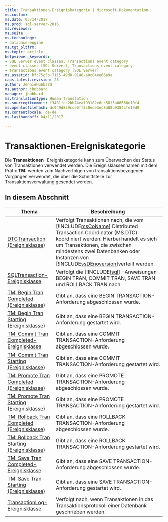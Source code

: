 ```yaml
---
title: Transaktionen-Ereigniskategorie | Microsoft-Dokumentation
ms.custom: 
ms.date: 03/14/2017
ms.prod: sql-server-2016
ms.reviewer: 
ms.suite: 
ms.technology:
- database-engine
ms.tgt_pltfrm: 
ms.topic: article
helpviewer_keywords:
- SQL Server event classes, Transactions event category
- event classes [SQL Server], Transactions event category
- Transactions event category [SQL Server]
ms.assetid: bfc75c5b-7115-49d8-9148-a0c84ee66a9a
caps.latest.revision: 28
author: JennieHubbard
ms.author: jhubbard
manager: jhubbard
ms.translationtype: Human Translation
ms.sourcegitcommit: f3481fcc2bb74eaf93182e6cc58f5a06666e10f4
ms.openlocfilehash: dc949d839cce6ff2c0ede3ec8a88b9384cfe19d9
ms.contentlocale: de-de
ms.lasthandoff: 04/11/2017

---
```

# <a name="transactions-event-category"></a>Transaktionen-Ereigniskategorie
  Die **Transaktionen** -Ereigniskategorie kann zum Überwachen des Status von Transaktionen verwendet werden. Die Ereignisklassennamen mit dem Präfix **TM:** werden zum Nachverfolgen von transaktionsbezogenen Vorgängen verwendet, die über die Schnittstelle zur Transaktionsverwaltung gesendet werden.  
  
## <a name="in-this-section"></a>In diesem Abschnitt  
  
|Thema|Beschreibung|  
|-----------|-----------------|  
|[DTCTransaction (Ereignisklasse)](../../relational-databases/event-classes/dtctransaction-event-class.md)|Verfolgt Transaktionen nach, die vom [!INCLUDE[msCoName](../../includes/msconame-md.md)] Distributed Transaction Coordinator (MS DTC) koordiniert werden. Hierbei handelt es sich um Transaktionen, die zwischen mindestens zwei Datenbanken oder Instanzen von [!INCLUDE[ssDEnoversion](../../includes/ssdenoversion-md.md)]verteilt werden.|  
|[SQLTransaction-Ereignisklasse](../../relational-databases/event-classes/sqltransaction-event-class.md)|Verfolgt die [!INCLUDE[tsql](../../includes/tsql-md.md)] -Anweisungen BEGIN TRAN, COMMIT TRAN, SAVE TRAN und ROLLBACK TRAN nach.|  
|[TM: Begin Tran Completed (Ereignisklasse)](../../relational-databases/event-classes/tm-begin-tran-completed-event-class.md)|Gibt an, dass eine BEGIN TRANSACTION-Anforderung abgeschlossen wurde.|  
|[TM: Begin Tran Starting (Ereignisklasse)](../../relational-databases/event-classes/tm-begin-tran-starting-event-class.md)|Gibt an, dass eine BEGIN TRANSACTION-Anforderung gestartet wird.|  
|[TM: Commit Tran Completed-Ereignisklasse](../../relational-databases/event-classes/tm-commit-tran-completed-event-class.md)|Gibt an, dass eine COMMIT TRANSACTION-Anforderung abgeschlossen wurde.|  
|[TM: Commit Tran Starting (Ereignisklasse)](../../relational-databases/event-classes/tm-commit-tran-starting-event-class.md)|Gibt an, dass eine COMMIT TRANSACTION-Anforderung gestartet wird.|  
|[TM: Promote Tran Completed (Ereignisklasse)](../../relational-databases/event-classes/tm-promote-tran-completed-event-class.md)|Gibt an, dass eine PROMOTE TRANSACTION-Anforderung abgeschlossen wurde.|  
|[TM: Promote Tran Starting (Ereignisklasse)](../../relational-databases/event-classes/tm-promote-tran-starting-event-class.md)|Gibt an, dass eine PROMOTE TRANSACTION-Anforderung gestartet wird.|  
|[TM: Rollback Tran Completed (Ereignisklasse)](../../relational-databases/event-classes/tm-rollback-tran-completed-event-class.md)|Gibt an, dass eine ROLLBACK TRANSACTION-Anforderung abgeschlossen wurde.|  
|[TM: Rollback Tran Starting (Ereignisklasse)](../../relational-databases/event-classes/tm-rollback-tran-starting-event-class.md)|Gibt an, dass eine ROLLBACK TRANSACTION-Anforderung gestartet wird.|  
|[TM: Save Tran Completed-Ereignisklasse](../../relational-databases/event-classes/tm-save-tran-completed-event-class.md)|Gibt an, dass eine SAVE TRANSACTION-Anforderung abgeschlossen wurde.|  
|[TM: Save Tran Starting (Ereignisklasse)](../../relational-databases/event-classes/tm-save-tran-starting-event-class.md)|Gibt an, dass eine SAVE TRANSACTION-Anforderung gestartet wird.|  
|[TransactionLog-Ereignisklasse](../../relational-databases/event-classes/transactionlog-event-class.md)|Verfolgt nach, wenn Transaktionen in das Transaktionsprotokoll einer Datenbank geschrieben werden.|  
  
  
